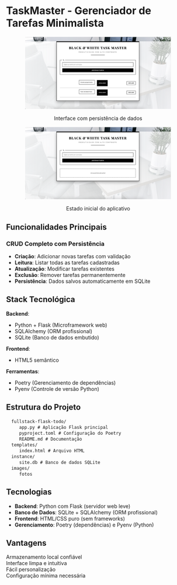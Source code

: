 # TaskMaster - Gerenciador de Tarefas Minimalista

<div align="center">
  <img src="images/Com%20tarefas.png" alt="Tarefas ativas" width="400"/>
  <p>Interface com persistência de dados</p>
  
  <img src="images/Sem%20tarefas.png" alt="Estado inicial" width="400"/>
  <p>Estado inicial do aplicativo</p>
</div>

## Funcionalidades Principais

### CRUD Completo com Persistência
- **Criação**: Adicionar novas tarefas com validação
- **Leitura**: Listar todas as tarefas cadastradas
- **Atualização**: Modificar tarefas existentes
- **Exclusão**: Remover tarefas permanentemente
- **Persistência**: Dados salvos automaticamente em SQLite

## Stack Tecnológica

**Backend**:
- Python + Flask (Microframework web)
- SQLAlchemy (ORM profissional)
- SQLite (Banco de dados embutido)

**Frontend**:
- HTML5 semântico

**Ferramentas**:
- Poetry (Gerenciamento de dependências)
- Pyenv (Controle de versão Python)

## Estrutura do Projeto
      fullstack-flask-todo/
         app.py # Aplicação Flask principal
         pyproject.toml # Configuração do Poetry
         README.md # Documentação
      templates/
         index.html # Arquivo HTML
      instance/
         site.db # Banco de dados SQLite
      images/
         fotos

##  Tecnologias
- **Backend**: Python com Flask (servidor web leve)
- **Banco de Dados**: SQLite + SQLAlchemy (ORM profissional)
- **Frontend**: HTML/CSS puro (sem frameworks)
- **Gerenciamento**: Poetry (dependências) e Pyenv (Python)


## Vantagens
   Armazenamento local confiável  
   Interface limpa e intuitiva  
   Fácil personalização  
   Configuração mínima necessária  



    